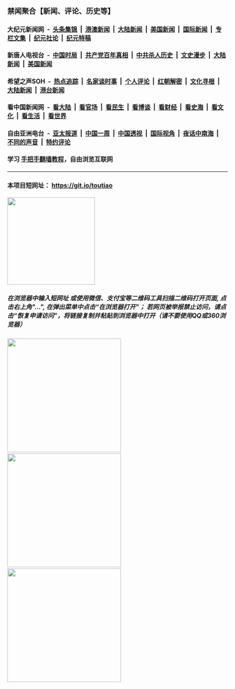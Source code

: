 ### 禁闻聚合【新闻、评论、历史等】

#### 大纪元新闻网 &nbsp;-&nbsp; [头条集锦](indexes/E头条集锦.md?t=02091802) &nbsp;|&nbsp; [港澳新闻](indexes/E港澳新闻.md?t=02091802)  &nbsp;|&nbsp; [大陆新闻](indexes/E大陆新闻.md?t=02091802) &nbsp;|&nbsp; [美国新闻](indexes/E美国新闻.md?t=02091802) &nbsp;|&nbsp; [国际新闻](indexes/E国际新闻.md?t=02091802) &nbsp;|&nbsp; [专栏文集](indexes/E专栏文集.md?t=02091802) &nbsp;|&nbsp; [纪元社论](indexes/E纪元社论.md?t=02091802) &nbsp;|&nbsp; [纪元特稿](indexes/E纪元特稿.md?t=02091802) 

#### 新唐人电视台 &nbsp;-&nbsp; [中国时局](indexes/N中国时局.md?t=02091802) &nbsp;|&nbsp; [共产党百年真相](indexes/N共产党百年真相.md?t=02091802) &nbsp;|&nbsp; [中共杀人历史](indexes/N中共杀人历史.md?t=02091802) &nbsp;|&nbsp; [文史漫步](indexes/N文史漫步.md?t=02091802) &nbsp;|&nbsp; [大陆新闻](indexes/N大陆新闻.md?t=02091802) &nbsp;|&nbsp; [美国新闻](indexes/N美国新闻.md?t=02091802)

#### 希望之声SOH &nbsp;-&nbsp; [热点追踪](indexes/H热点追踪.md?t=02091802) &nbsp;|&nbsp; [名家谈时事](indexes/H名家谈时事.md?t=02091802) &nbsp;|&nbsp; [个人评论](indexes/H个人评论.md?t=02091802)  &nbsp;|&nbsp; [红朝解密](indexes/H红朝解密.md?t=02091802) &nbsp;|&nbsp; [文化寻根](indexes/H文化寻根.md?t=02091802) &nbsp;|&nbsp; [大陆新闻](indexes/H大陆新闻.md?t=02091802) &nbsp;|&nbsp; [港台新闻](indexes/H港台新闻.md?t=02091802)

#### 看中国新闻网 &nbsp;-&nbsp; [看大陆](indexes/S看大陆.md?t=02091802) &nbsp;|&nbsp; [看官场](indexes/S看官场.md?t=02091802) &nbsp;|&nbsp; [看民生](indexes/S看民生.md?t=02091802)  &nbsp;|&nbsp; [看博谈](indexes/S看博谈.md?t=02091802) &nbsp;|&nbsp; [看财经](indexes/S看财经.md?t=02091802) &nbsp;|&nbsp; [看史海](indexes/S看史海.md?t=02091802) &nbsp;|&nbsp; [看文化](indexes/S看文化.md?t=02091802) &nbsp;|&nbsp; [看生活](indexes/S看生活.md?t=02091802) &nbsp;|&nbsp; [看世界](indexes/S看世界.md?t=02091802)

#### 自由亚洲电台 &nbsp;-&nbsp; [亚太报道](indexes/R亚太报道.md?t=02091802) &nbsp;|&nbsp; [中国一周](indexes/R中国一周.md?t=02091802) &nbsp;|&nbsp; [中国透视](indexes/R中国透视.md?t=02091802)  &nbsp;|&nbsp; [国际视角](indexes/R国际视角.md?t=02091802) &nbsp;|&nbsp; [夜话中南海](indexes/R夜话中南海.md?t=02091802) &nbsp;|&nbsp; [不同的声音](indexes/R不同的声音.md?t=02091802) &nbsp;|&nbsp; [特约评论](indexes/R特约评论.md?t=02091802)

#### 学习 [手把手翻墙教程](https://github.com/gfw-breaker/guides/wiki)，自由浏览互联网

----

#### 本项目短网址： https://git.io/toutiao
<img src="https://raw.githubusercontent.com/gfw-breaker/banned-news/master/scripts/img/qr.png" width="200px"/>  

##### 在浏览器中输入短网址 或使用微信、支付宝等二维码工具扫描二维码打开页面, 点击右上角"...", 在弹出菜单中点击“在浏览器打开”； 若网页被举报禁止访问，请点击“恢复申请访问”，将链接复制并粘贴到浏览器中打开（请不要使用QQ或360浏览器）

<img src="https://raw.githubusercontent.com/gfw-breaker/banned-news/master/scripts/img/1.png" width="260px"/> &nbsp; <img src="https://raw.githubusercontent.com/gfw-breaker/banned-news/master/scripts/img/2.png" width="260px"/> &nbsp; <img src="https://raw.githubusercontent.com/gfw-breaker/banned-news/master/scripts/img/3.png" width="260px"/>

